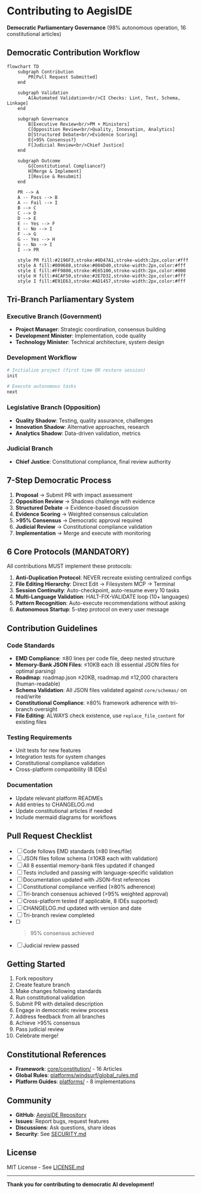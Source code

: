 # Contributing to AegisIDE

**Democratic Parliamentary Governance** (98% autonomous operation, 16 constitutional articles)

## Democratic Contribution Workflow

```mermaid
flowchart TD
    subgraph Contribution
        PR[Pull Request Submitted]
    end

    subgraph Validation
        A[Automated Validation<br/>CI Checks: Lint, Test, Schema, Linkage]
    end

    subgraph Governance
        B[Executive Review<br/>PM + Ministers]
        C[Opposition Review<br/>Quality, Innovation, Analytics]
        D[Structured Debate<br/>Evidence Scoring]
        E{>95% Consensus?}
        F[Judicial Review<br/>Chief Justice]
    end

    subgraph Outcome
        G{Constitutional Compliance?}
        H[Merge & Implement]
        I[Revise & Resubmit]
    end

    PR --> A
    A -- Pass --> B
    A -- Fail --> I
    B --> C
    C --> D
    D --> E
    E -- Yes --> F
    E -- No --> I
    F --> G
    G -- Yes --> H
    G -- No --> I
    I --> PR

    style PR fill:#2196F3,stroke:#0D47A1,stroke-width:2px,color:#fff
    style A fill:#009688,stroke:#004D40,stroke-width:2px,color:#fff
    style E fill:#FF9800,stroke:#E65100,stroke-width:2px,color:#000
    style H fill:#4CAF50,stroke:#2E7D32,stroke-width:2px,color:#fff
    style I fill:#E91E63,stroke:#AD1457,stroke-width:2px,color:#fff
```

## Tri-Branch Parliamentary System

### Executive Branch (Government)
- **Project Manager**: Strategic coordination, consensus building
- **Development Minister**: Implementation, code quality
- **Technology Minister**: Technical architecture, system design

### Development Workflow

```bash
# Initialize project (first time OR restore session)
init

# Execute autonomous tasks
next
```

### Legislative Branch (Opposition)
- **Quality Shadow**: Testing, quality assurance, challenges
- **Innovation Shadow**: Alternative approaches, research
- **Analytics Shadow**: Data-driven validation, metrics

### Judicial Branch
- **Chief Justice**: Constitutional compliance, final review authority

## 7-Step Democratic Process

1. **Proposal** → Submit PR with impact assessment
2. **Opposition Review** → Shadows challenge with evidence
3. **Structured Debate** → Evidence-based discussion
4. **Evidence Scoring** → Weighted consensus calculation
5. **>95% Consensus** → Democratic approval required
6. **Judicial Review** → Constitutional compliance validation
7. **Implementation** → Merge and execute with monitoring

## 6 Core Protocols (MANDATORY)

All contributions MUST implement these protocols:

1. **Anti-Duplication Protocol**: NEVER recreate existing centralized configs
2. **File Editing Hierarchy**: Direct Edit → Filesystem MCP → Terminal
3. **Session Continuity**: Auto-checkpoint, auto-resume every 10 tasks
4. **Multi-Language Validation**: HALT-FIX-VALIDATE loop (10+ languages)
5. **Pattern Recognition**: Auto-execute recommendations without asking
6. **Autonomous Startup**: 5-step protocol on every user message

## Contribution Guidelines

### Code Standards
- **EMD Compliance**: ≤80 lines per code file, deep nested structure
- **Memory-Bank JSON Files**: ≤10KB each (8 essential JSON files for optimal parsing)
- **Roadmap**: roadmap.json ≤20KB, roadmap.md ≤12,000 characters (human-readable)
- **Schema Validation**: All JSON files validated against `core/schemas/` on read/write
- **Constitutional Compliance**: ≥80% framework adherence with tri-branch oversight
- **File Editing**: ALWAYS check existence, use `replace_file_content` for existing files

### Testing Requirements
- Unit tests for new features
- Integration tests for system changes
- Constitutional compliance validation
- Cross-platform compatibility (8 IDEs)

### Documentation
- Update relevant platform READMEs
- Add entries to CHANGELOG.md
- Update constitutional articles if needed
- Include mermaid diagrams for workflows

## Pull Request Checklist

- [ ] Code follows EMD standards (≤80 lines/file)
- [ ] JSON files follow schema (≤10KB each with validation)
- [ ] All 8 essential memory-bank files updated if changed
- [ ] Tests included and passing with language-specific validation
- [ ] Documentation updated with JSON-first references
- [ ] Constitutional compliance verified (≥80% adherence)
- [ ] Tri-branch consensus achieved (>95% weighted approval)
- [ ] Cross-platform tested (if applicable, 8 IDEs supported)
- [ ] CHANGELOG.md updated with version and date
- [ ] Tri-branch review completed
- [ ] >95% consensus achieved
- [ ] Judicial review passed

## Getting Started

1. Fork repository
2. Create feature branch
3. Make changes following standards
4. Run constitutional validation
5. Submit PR with detailed description
6. Engage in democratic review process
7. Address feedback from all branches
8. Achieve >95% consensus
9. Pass judicial review
10. Celebrate merge!

## Constitutional References

- **Framework**: [core/constitution/](core/constitution/) - 16 Articles
- **Global Rules**: [platforms/windsurf/global_rules.md](platforms/windsurf/global_rules.md)
- **Platform Guides**: [platforms/](platforms/) - 8 implementations

## Community

- **GitHub**: [AegisIDE Repository](https://github.com/Gaurav-Wankhede/AegisIDE)
- **Issues**: Report bugs, request features
- **Discussions**: Ask questions, share ideas
- **Security**: See [SECURITY.md](SECURITY.md)

## License

MIT License - See [LICENSE.md](LICENSE.md)

---

**Thank you for contributing to democratic AI development!**
